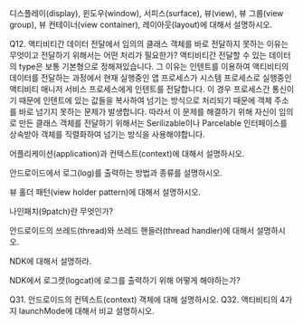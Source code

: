 디스플레이(display), 윈도우(window), 서피스(surface), 뷰(view), 뷰 그룹(view group), 뷰 컨테이너(view container), 레이아웃(layout)에 대해서 설명하시오.


Q12. 액티비티간 데이터 전달에서 임의의 클래스 객체를 바로 전달하지 못하는 이유는 무엇이고 전달하기 위해서는 어떤 처리가 필요한가?
액티비티간 전달할 수 있는 데이터의 type은 보통 기본형으로 정해져있습니다. 그 이유는 인텐트를 이용하여 액티비티의 데이터를 전달하는 과정에서 현재 실행중인 앱 프로세스가 시스템 프로세스로 실행중인 액티비티 매니저 서비스 프로세스에게 인텐트를 전달합니다. 이 경우 프로세스간 통신이기 때문에 인텐트에 있는 값들을 복사하여 넘기는 방식으로 처리되기 때문에 객체 주소를 바로 넘기지 못하는 문제가 발생합니다. 따라서 이 문제를 해결하기 위해 자신이 임의로 만든 클래스 객체를 전달하기 위해서는 Serilizable이나 Parcelable 인터페이스를 상속받아 객체를 직렬화하여 넘기는 방식을 사용해야합니다.

어플리케이션(application)과 컨텍스트(context)에 대해서 설명하시오.

안드로이드에서 로그(log)를 출력하는 방법과 종류를 설명하시오.

뷰 홀더 패턴(view holder pattern)에 대해서 설명하시오.

 나인패치(9patch)란 무엇인가?
 
 안드로이드의 쓰레드(thread)와 쓰레드 핸들러(thread handler)에 대해서 설명하시오.
 
  NDK에 대해서 설명하라.
  
   NDK에서 로그캣(logcat)에 로그를 출력하기 위해 어떻게 해야하는가?
   
 Q31. 안드로이드의 컨텍스트(context) 객체에 대해 설명하시오.
Q32. 액티비티의 4가지 launchMode에 대해서 비교 설명하시오.
